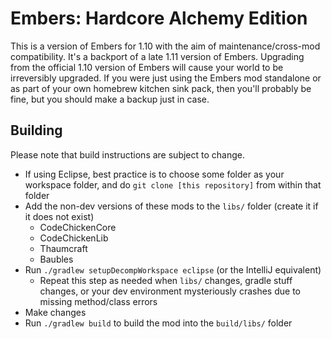 # Embers: Hardcore Alchemy Edition

This is a version of Embers for 1.10 with the aim of maintenance/cross-mod compatibility. It's a backport of a late 1.11 version of Embers. Upgrading from the official 1.10 version of Embers will cause your world to be irreversibly upgraded. If you were just using the Embers mod standalone or as part of your own homebrew kitchen sink pack, then you'll probably be fine, but you should make a backup just in case.

## Building

Please note that build instructions are subject to change.

- If using Eclipse, best practice is to choose some folder as your workspace folder, and do `git clone [this repository]` from within that folder
- Add the non-dev versions of these mods to the `libs/` folder (create it if it does not exist)
    - CodeChickenCore 
    - CodeChickenLib
    - Thaumcraft
    - Baubles
- Run `./gradlew setupDecompWorkspace eclipse` (or the IntelliJ equivalent)
    - Repeat this step as needed when `libs/` changes, gradle stuff changes, or your dev environment mysteriously crashes due to missing method/class errors
- Make changes
- Run `./gradlew build` to build the mod into the `build/libs/` folder
